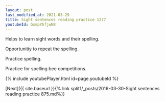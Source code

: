 ```yaml
---
layout: post
last_modified_at: 2021-03-29
title: Sight sentences reading practice 1277
youtubeId: GsmpYhfjwN8
---
```

 
 
Helps to learn sight words and their spelling.

Opportunitiy to repeat the spelling. 

Practice spelling. 
 
Practice for spelling bee competitions. 
 
{% include youtubePlayer.html id=page.youtubeId %}
 
 

[Next]({{ site.baseurl }}{% link  split1/_posts/2016-03-30-Sight sentences reading practice 875.md%})
 
